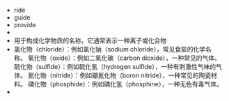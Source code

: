 - ride
- guide
- provide
-
- 用于构成化学物质的名称。它通常表示一种离子或化合物
- 氯化物（chloride）：例如氯化钠（sodium chloride），常见食盐的化学名称。
  氧化物（oxide）：例如二氧化碳（carbon dioxide），一种常见的气体。
  硫化物（sulfide）：例如硫化氢（hydrogen sulfide），一种有刺激性气味的气体。
  氮化物（nitride）：例如硼氮化物（boron nitride），一种常见的陶瓷材料。
  磷化物（phosphide）：例如磷化氢（phosphine），一种无色有毒气体。
-